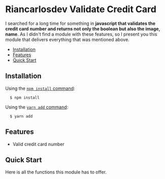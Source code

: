 # Riancarlosdev Validate Credit Card

I searched for a long time for something in **javascript that validates the credit card number and returns not only the boolean but also the image, name**. As I didn't find a module with these features, so I present you this module that delivers everything that was mentioned above.

- [Installation](#installation)
- [Features](#features)
- [Quick Start](#quick-start)

## Installation

Using the
[`npm install` command](https://docs.npmjs.com/getting-started/installing-npm-packages-locally):

```console
  $ npm install
```

Using the
[`yarn add` command](https://classic.yarnpkg.com/lang/en/docs/cli/install/):

```console
  $ yarn add
```

## Features

- Valid credit card number

## Quick Start

Here is all the functions this module has to offer.

```javascript

```
